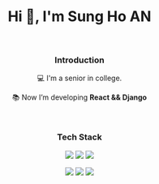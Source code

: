 <h1 align="center">Hi 👋, I'm Sung Ho AN</h1>

<br/>

<div align="center">
  
  <h3>Introduction</h3>
  
  💻 I'm a senior in college.
  
  📚 Now I’m developing **React && Django**


<br/>
  
<h3>Tech Stack</h3>
<p>
  
  <img src="https://img.shields.io/badge/C++-00599C?style=flat-square&logo=c%2B%2B&logoColor=white"/></a>
  <img src="https://img.shields.io/badge/Python-3776AB?style=flat-square&logo=Python&logoColor=white"/></a>
  <img src="https://img.shields.io/badge/Java-007396?style=flat-square&logo=java&logoColor=white"/></a>
</p>
<p>
  <img src="https://img.shields.io/badge/React-61DAFB?style=flat-square&logo=react&logoColor=white"/></a> 
  <img src="https://img.shields.io/badge/MySQL-4479A1?style=flat-square&logo=mysql&logoColor=white"/></a>
  <img src="https://img.shields.io/badge/AWS-232F3E?style=flat-square&logo=amazon-aws&logoColor=white"/></a>
</p>

</div>
<!--
**ansungho22/ansungho22** is a ✨ _special_ ✨ repository because its `README.md` (this file) appears on your GitHub profile.

Here are some ideas to get you started:

- 🔭 I’m currently working on ...
- 🌱 I’m currently learning ...
- 👯 I’m looking to collaborate on ...
- 🤔 I’m looking for help with ...
- 💬 Ask me about ...
- 📫 How to reach me: ...
- 😄 Pronouns: ...
- ⚡ Fun fact: ...
-->
